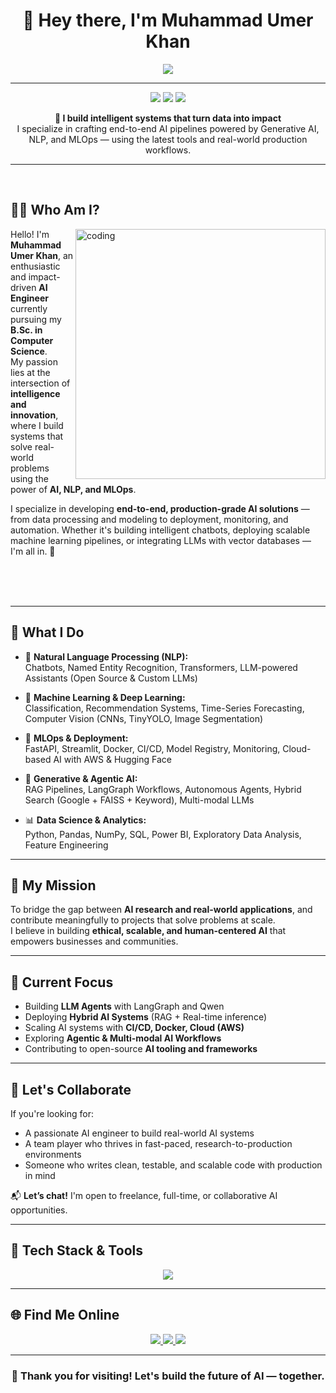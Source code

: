 <!-- MuhammadUmerKhan/MuhammadUmerKhan README.md -->

<h1 align="center">👋 Hey there, I'm Muhammad Umer Khan</h1>

<p align="center">
  <img src="https://readme-typing-svg.herokuapp.com?font=Fira+Code&size=26&pause=500&center=true&vCenter=true&color=00EFFF&width=1000&height=50&lines=AI+Engineer+%7C+NLP+%7C+MLOps+%7C+Generative+/+Agentic+AI+%7C+LLMs;Crafting+End-to-End+AI+Solutions+with+Impact;Bringing+Ideas+to+Life+with+Intelligent+Systems" />
</p>

---

<p align="center">
  <img src="https://img.shields.io/badge/Focus-Artificial%20Intelligence-brightgreen?style=flat-square" />
  <img src="https://img.shields.io/badge/Domain-GenAI%20%7C%20NLP%20%7C%20CV%20%7C%20MLOps-blueviolet?style=flat-square" />
  <img src="https://img.shields.io/badge/Open%20To-Opportunities-green?style=flat-square" />
</p>

<p align="center"><strong>🚀 I build intelligent systems that turn data into impact</strong><br/>
I specialize in crafting end-to-end AI pipelines powered by Generative AI, NLP, and MLOps — using the latest tools and real-world production workflows.</p>

---

<br>

## 👨‍💼 Who Am I?

<img align="right" alt="coding" width="400" src="https://media.giphy.com/media/qgQUggAC3Pfv687qPC/giphy.gif" />

Hello! I'm **Muhammad Umer Khan**, an enthusiastic and impact-driven **AI Engineer** currently pursuing my **B.Sc. in Computer Science**.  
My passion lies at the intersection of **intelligence and innovation**, where I build systems that solve real-world problems using the power of **AI, NLP, and MLOps**.

I specialize in developing **end-to-end, production-grade AI solutions** — from data processing and modeling to deployment, monitoring, and automation. Whether it's building intelligent chatbots, deploying scalable machine learning pipelines, or integrating LLMs with vector databases — I'm all in. 🚀

<br><br><br>

---

## 🧠 What I Do

- 🧬 **Natural Language Processing (NLP):**  
  Chatbots, Named Entity Recognition, Transformers, LLM-powered Assistants (Open Source & Custom LLMs)

- 🤖 **Machine Learning & Deep Learning:**  
  Classification, Recommendation Systems, Time-Series Forecasting, Computer Vision (CNNs, TinyYOLO, Image Segmentation)

- 🔧 **MLOps & Deployment:**  
  FastAPI, Streamlit, Docker, CI/CD, Model Registry, Monitoring, Cloud-based AI with AWS & Hugging Face

- 🧠 **Generative & Agentic AI:**  
  RAG Pipelines, LangGraph Workflows, Autonomous Agents, Hybrid Search (Google + FAISS + Keyword), Multi-modal LLMs

- 📊 **Data Science & Analytics:**  
  Python, Pandas, NumPy, SQL, Power BI, Exploratory Data Analysis, Feature Engineering

---

## 🚀 My Mission

To bridge the gap between **AI research and real-world applications**, and contribute meaningfully to projects that solve problems at scale.  
I believe in building **ethical, scalable, and human-centered AI** that empowers businesses and communities.

---

## 🎯 Current Focus

- Building **LLM Agents** with LangGraph and Qwen  
- Deploying **Hybrid AI Systems** (RAG + Real-time inference)  
- Scaling AI systems with **CI/CD, Docker, Cloud (AWS)**  
- Exploring **Agentic & Multi-modal AI Workflows**  
- Contributing to open-source **AI tooling and frameworks**

---

## 💼 Let's Collaborate

If you're looking for:
- A passionate AI engineer to build real-world AI systems  
- A team player who thrives in fast-paced, research-to-production environments  
- Someone who writes clean, testable, and scalable code with production in mind

📬 **Let’s chat!** I'm open to freelance, full-time, or collaborative AI opportunities.

---

## 🧰 Tech Stack & Tools

<p align="center">
  <img src="https://skillicons.dev/icons?i=python,tensorflow,pytorch,docker,fastapi,streamlit,git,github,aws,mysql,postgresql,vscode,jupyter,linux" />
</p>

---

## 🌐 Find Me Online

<p align="center">
  <a href="https://www.linkedin.com/in/muhammad-umer-khan-61729b260/" target="_blank">
    <img src="https://img.shields.io/badge/LinkedIn-0A66C2?style=for-the-badge&logo=linkedin&logoColor=white" />
  </a>
  <a href="https://portfolio-sigma-mocha-67.vercel.app/" target="_blank">
    <img src="https://img.shields.io/badge/Portfolio-111827?style=for-the-badge&logo=google-chrome&logoColor=white" />
  </a>
  <a href="https://drive.google.com/uc?export=download&id=1mZgsy1d_7kVW3LyvVW-m7GDXC1n3xe3v" target="_blank">
    <img src="https://img.shields.io/badge/Resume-FF6B6B?style=for-the-badge&logo=adobeacrobatreader&logoColor=white" />
  </a>
</p>

---

<h3 align="center">🚀 Thank you for visiting! Let's build the future of AI — together.</h3>
